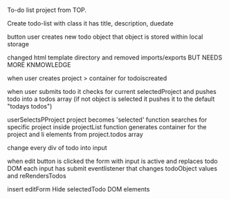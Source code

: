 To-do list project from TOP. 




Create todo-list with class
    it has title, description, duedate

button user creates new todo object
    that object is stored within local storage


changed html template directory and removed imports/exports BUT NEEDS MORE KNMOWLEDGE


when user creates project > container for todoiscreated

when user submits todo it checks for current selectedProject and pushes
    todo into a todos array (if not object is selected it pushes it to the default "todays todos")


userSelectsPProject
    project becomes 'selected'
    function searches for specific project inside projectList
    function generates container for the project and li elements
         from project.todos array  


change every div of todo into input

when edit button is clicked the form with input is active and replaces
    todo DOM 
each input has submit eventlistener that changes todoObject values and reRendersTodos







insert editForm
Hide selectedTodo DOM elements
